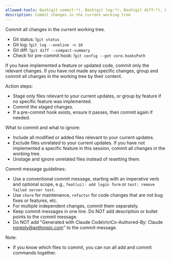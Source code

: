 ```yaml
---
allowed-tools: Bash(git commit:*), Bash(git log:*), Bash(git diff:*), Bash(git add:*), Bash(git status:*), Bash(git config:*)
description: Commit changes in the current working tree
---
```


Commit all changes in the current working tree.

- Git status: !`git status`
- Git log: !`git log --oneline -n 10`
- Git diff: !`git diff --compact-summary`
- Check for pre-commit hook: !`git config --get core.hooksPath`

If you have implemented a feature or updated code, commit only the relevant changes. If you have not made any specific changes, group and commit all changes in the working tree by their content.

Action steps:
- Stage only files relevant to your current updates, or group by feature if no specific feature was implemented.
- Commit the staged changes.
- If a pre-commit hook exists, ensure it passes, then commit again if needed.

What to commit and what to ignore:
- Include all modified or added files relevant to your current updates.
- Exclude files unrelated to your current updates. If you have not implemented a specific feature in this session, commit all changes in the working tree.
- Unstage and ignore unrelated files instead of resetting them.

Commit message guidelines:
- Use a conventional commit message, starting with an imperative verb and optional scope, e.g., `feat(ui): add login form` or `test: remove failed server test`.
- Use `chore` for maintenance, `refactor` for code changes that are not bug fixes or features, etc.
- For multiple independent changes, commit them separately.
- Keep commit messages in one line. Do NOT add description or bullet points to the commit message.
- Do NOT add "Generated with Claude Code\n\nCo-Authored-By: Claude noreply@anthropic.com" to the commit message.

Note:
- If you know which files to commit, you can run all add and commit commands together.